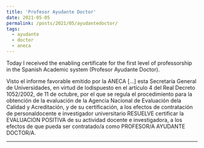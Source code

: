 ```yaml
---
title: 'Profesor Ayudante Doctor'
date: 2021-05-05
permalink: /posts/2021/05/ayudantedoctor/
tags:
  - ayudante
  - doctor
  - aneca
---
```


Today I received the enabling certificate for the first level of professorship in the Spanish Academic system (Profesor Ayudante Doctor). 

Visto el informe favorable emitido por la ANECA [...] esta Secretaría General de Universidades, en virtud de lodispuesto en el artículo 4 del Real Decreto 1052/2002, de 11 de octubre, por el que se regula el procedimiento para la obtención de la evaluación de la Agencia Nacional de Evaluación dela Calidad y Acreditación, y de su certificación, a los efectos de contratación de personaldocente e investigador universitario RESUELVE certificar la EVALUACION POSITIVA de su actividad docente e investigadora, a los efectos de que pueda ser contratado/a como PROFESOR/A AYUDANTE DOCTOR/A.

------

